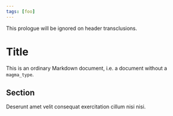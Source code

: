 ```yaml
---
tags: [foo]
---
```

This prologue will be ignored on header transclusions. 

# Title

This is an ordinary Markdown document, i.e. a document without a `magma_type`.

## Section

Deserunt amet velit consequat exercitation cillum nisi nisi.
